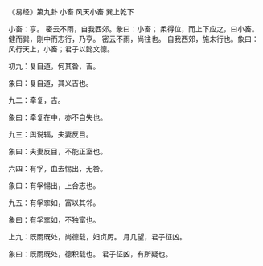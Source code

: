 《易经》第九卦 小畜 风天小畜 巽上乾下

小畜：亨。 密云不雨，自我西郊。彖曰：小畜； 柔得位，而上下应之，曰小畜。 健而巽，刚中而志行，乃亨。 密云不雨，尚往也。 自我西郊，施未行也。象曰：风行天上，小畜；君子以懿文德。

初九：复自道，何其咎，吉。

象曰：复自道，其义吉也。

九二：牵复，吉。

象曰：牵复在中，亦不自失也。

九三：舆说辐，夫妻反目。

象曰：夫妻反目，不能正室也。

六四：有孚，血去惕出，无咎。

象曰：有孚惕出，上合志也。

九五：有孚挛如，富以其邻。

象曰：有孚挛如，不独富也。

上九：既雨既处，尚德载，妇贞厉。 月几望，君子征凶。

象曰：既雨既处，德积载也。 君子征凶，有所疑也。

